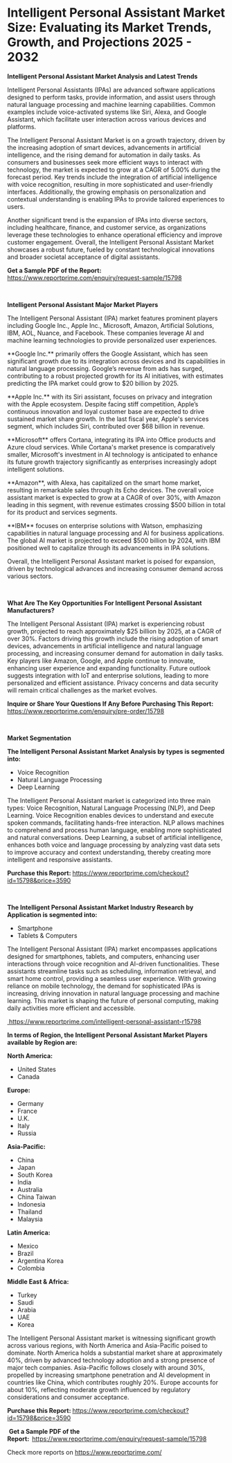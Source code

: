 <p><h1>Intelligent Personal Assistant Market Size: Evaluating its Market Trends, Growth, and Projections 2025 - 2032</h1></p><p><strong>Intelligent Personal Assistant Market Analysis and Latest Trends</strong></p>
<p><p>Intelligent Personal Assistants (IPAs) are advanced software applications designed to perform tasks, provide information, and assist users through natural language processing and machine learning capabilities. Common examples include voice-activated systems like Siri, Alexa, and Google Assistant, which facilitate user interaction across various devices and platforms.</p><p>The Intelligent Personal Assistant Market is on a growth trajectory, driven by the increasing adoption of smart devices, advancements in artificial intelligence, and the rising demand for automation in daily tasks. As consumers and businesses seek more efficient ways to interact with technology, the market is expected to grow at a CAGR of 5.00% during the forecast period. Key trends include the integration of artificial intelligence with voice recognition, resulting in more sophisticated and user-friendly interfaces. Additionally, the growing emphasis on personalization and contextual understanding is enabling IPAs to provide tailored experiences to users.</p><p>Another significant trend is the expansion of IPAs into diverse sectors, including healthcare, finance, and customer service, as organizations leverage these technologies to enhance operational efficiency and improve customer engagement. Overall, the Intelligent Personal Assistant Market showcases a robust future, fueled by constant technological innovations and broader societal acceptance of digital assistants.</p></p>
<p><strong>Get a Sample PDF of the Report:&nbsp;</strong> <a href="https://www.reportprime.com/enquiry/request-sample/15798?utm_campaign=3554&utm_medium=2&utm_source=Github&utm_content=ia&utm_term=20032025&utm_id=intelligent-personal-assistant">https://www.reportprime.com/enquiry/request-sample/15798</a></p>
<p>&nbsp;</p>
<p><strong>Intelligent Personal Assistant Major Market Players</strong></p>
<p><p>The Intelligent Personal Assistant (IPA) market features prominent players including Google Inc., Apple Inc., Microsoft, Amazon, Artificial Solutions, IBM, AOL, Nuance, and Facebook. These companies leverage AI and machine learning technologies to provide personalized user experiences.</p><p>**Google Inc.** primarily offers the Google Assistant, which has seen significant growth due to its integration across devices and its capabilities in natural language processing. Google’s revenue from ads has surged, contributing to a robust projected growth for its AI initiatives, with estimates predicting the IPA market could grow to $20 billion by 2025.</p><p>**Apple Inc.** with its Siri assistant, focuses on privacy and integration with the Apple ecosystem. Despite facing stiff competition, Apple’s continuous innovation and loyal customer base are expected to drive sustained market share growth. In the last fiscal year, Apple's services segment, which includes Siri, contributed over $68 billion in revenue.</p><p>**Microsoft** offers Cortana, integrating its IPA into Office products and Azure cloud services. While Cortana's market presence is comparatively smaller, Microsoft's investment in AI technology is anticipated to enhance its future growth trajectory significantly as enterprises increasingly adopt intelligent solutions.</p><p>**Amazon**, with Alexa, has capitalized on the smart home market, resulting in remarkable sales through its Echo devices. The overall voice assistant market is expected to grow at a CAGR of over 30%, with Amazon leading in this segment, with revenue estimates crossing $500 billion in total for its product and services segments.</p><p>**IBM** focuses on enterprise solutions with Watson, emphasizing capabilities in natural language processing and AI for business applications. The global AI market is projected to exceed $500 billion by 2024, with IBM positioned well to capitalize through its advancements in IPA solutions.</p><p>Overall, the Intelligent Personal Assistant market is poised for expansion, driven by technological advances and increasing consumer demand across various sectors.</p></p>
<p>&nbsp;</p>
<p><strong>What Are The Key Opportunities For Intelligent Personal Assistant Manufacturers?</strong></p>
<p><p>The Intelligent Personal Assistant (IPA) market is experiencing robust growth, projected to reach approximately $25 billion by 2025, at a CAGR of over 30%. Factors driving this growth include the rising adoption of smart devices, advancements in artificial intelligence and natural language processing, and increasing consumer demand for automation in daily tasks. Key players like Amazon, Google, and Apple continue to innovate, enhancing user experience and expanding functionality. Future outlook suggests integration with IoT and enterprise solutions, leading to more personalized and efficient assistance. Privacy concerns and data security will remain critical challenges as the market evolves.</p></p>
<p><strong>Inquire or Share Your Questions If Any Before Purchasing This Report:</strong> <a href="https://www.reportprime.com/enquiry/pre-order/15798?utm_campaign=3554&utm_medium=2&utm_source=Github&utm_content=ia&utm_term=20032025&utm_id=intelligent-personal-assistant">https://www.reportprime.com/enquiry/pre-order/15798</a></p>
<p>&nbsp;</p>
<p><strong>Market Segmentation</strong></p>
<p><strong>The Intelligent Personal Assistant Market Analysis by types is segmented into:</strong></p>
<p><ul><li>Voice Recognition</li><li>Natural Language Processing</li><li>Deep Learning</li></ul></p>
<p><p>The Intelligent Personal Assistant market is categorized into three main types: Voice Recognition, Natural Language Processing (NLP), and Deep Learning. Voice Recognition enables devices to understand and execute spoken commands, facilitating hands-free interaction. NLP allows machines to comprehend and process human language, enabling more sophisticated and natural conversations. Deep Learning, a subset of artificial intelligence, enhances both voice and language processing by analyzing vast data sets to improve accuracy and context understanding, thereby creating more intelligent and responsive assistants.</p></p>
<p><strong>Purchase this Report:&nbsp;</strong><a href="https://www.reportprime.com/checkout?id=15798&price=3590&utm_campaign=3554&utm_medium=2&utm_source=Github&utm_content=ia&utm_term=20032025&utm_id=intelligent-personal-assistant">https://www.reportprime.com/checkout?id=15798&price=3590</a></p>
<p>&nbsp;</p>
<p><strong>The Intelligent Personal Assistant Market Industry Research by Application is segmented into:</strong></p>
<p><ul><li>Smartphone</li><li>Tablets & Computers</li></ul></p>
<p><p>The Intelligent Personal Assistant (IPA) market encompasses applications designed for smartphones, tablets, and computers, enhancing user interactions through voice recognition and AI-driven functionalities. These assistants streamline tasks such as scheduling, information retrieval, and smart home control, providing a seamless user experience. With growing reliance on mobile technology, the demand for sophisticated IPAs is increasing, driving innovation in natural language processing and machine learning. This market is shaping the future of personal computing, making daily activities more efficient and accessible.</p></p>
<p><a href="https://www.reportprime.com/intelligent-personal-assistant-r15798?utm_campaign=3554&utm_medium=2&utm_source=Github&utm_content=ia&utm_term=20032025&utm_id=intelligent-personal-assistant">&nbsp;https://www.reportprime.com/intelligent-personal-assistant-r15798</a></p>
<p><strong>In terms of Region, the Intelligent Personal Assistant Market Players available by Region are:</strong></p>
<p>
    <p> <strong> North America: </strong>
        <ul>
            <li>United States</li>
            <li>Canada</li>
        </ul>
        </p> 
    <p> <strong> Europe: </strong>
        <ul>
            <li>Germany</li>
            <li>France</li>
            <li>U.K.</li>
            <li>Italy</li>
            <li>Russia</li>
        </ul>
        </p> 
    <p> <strong> Asia-Pacific: </strong>
        <ul>
            <li>China</li>
            <li>Japan</li>
            <li>South Korea</li>
            <li>India</li>
            <li>Australia</li>
            <li>China Taiwan</li>
            <li>Indonesia</li>
            <li>Thailand</li>
            <li>Malaysia</li>
        </ul>
        </p> 
    <p> <strong> Latin America: </strong>
        <ul>
            <li>Mexico</li>
            <li>Brazil</li>
            <li>Argentina Korea</li>
            <li>Colombia</li>
        </ul>
        </p> 
    <p> <strong> Middle East & Africa: </strong>
        <ul>
            <li>Turkey</li>
            <li>Saudi</li>
            <li>Arabia</li>
            <li>UAE</li>
            <li>Korea</li>
        </ul>
    </p>
    </p>
<p><p>The Intelligent Personal Assistant market is witnessing significant growth across various regions, with North America and Asia-Pacific poised to dominate. North America holds a substantial market share at approximately 40%, driven by advanced technology adoption and a strong presence of major tech companies. Asia-Pacific follows closely with around 30%, propelled by increasing smartphone penetration and AI development in countries like China, which contributes roughly 20%. Europe accounts for about 10%, reflecting moderate growth influenced by regulatory considerations and consumer acceptance.</p></p>
<p><strong>Purchase this Report: </strong><a href="https://www.reportprime.com/checkout?id=15798&price=3590&utm_campaign=3554&utm_medium=2&utm_source=Github&utm_content=ia&utm_term=20032025&utm_id=intelligent-personal-assistant">https://www.reportprime.com/checkout?id=15798&price=3590</a></p>
<p>&nbsp;<strong>Get a Sample PDF of the Report:&nbsp;&nbsp;</strong><a href="https://www.reportprime.com/enquiry/request-sample/15798?utm_campaign=3554&utm_medium=2&utm_source=Github&utm_content=ia&utm_term=20032025&utm_id=intelligent-personal-assistant">https://www.reportprime.com/enquiry/request-sample/15798</a></p>
<p><strong></strong></p>
<p>Check more reports on <a href="https://www.reportprime.com/?utm_campaign=3554&utm_medium=2&utm_source=Github&utm_content=ia&utm_term=20032025&utm_id=intelligent-personal-assistant">https://www.reportprime.com/</a></p>